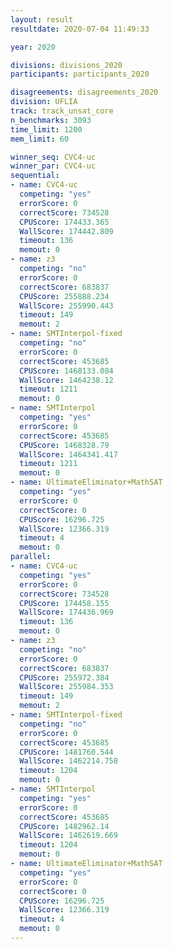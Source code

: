 ```yaml
---
layout: result
resultdate: 2020-07-04 11:49:33

year: 2020

divisions: divisions_2020
participants: participants_2020

disagreements: disagreements_2020
division: UFLIA
track: track_unsat_core
n_benchmarks: 3093
time_limit: 1200
mem_limit: 60

winner_seq: CVC4-uc
winner_par: CVC4-uc
sequential:
- name: CVC4-uc
  competing: "yes"
  errorScore: 0
  correctScore: 734528
  CPUScore: 174433.365
  WallScore: 174442.809
  timeout: 136
  memout: 0
- name: z3
  competing: "no"
  errorScore: 0
  correctScore: 683837
  CPUScore: 255888.234
  WallScore: 255990.443
  timeout: 149
  memout: 2
- name: SMTInterpol-fixed
  competing: "no"
  errorScore: 0
  correctScore: 453685
  CPUScore: 1468133.084
  WallScore: 1464238.12
  timeout: 1211
  memout: 0
- name: SMTInterpol
  competing: "yes"
  errorScore: 0
  correctScore: 453685
  CPUScore: 1468328.79
  WallScore: 1464341.417
  timeout: 1211
  memout: 0
- name: UltimateEliminator+MathSAT
  competing: "yes"
  errorScore: 0
  correctScore: 0
  CPUScore: 16296.725
  WallScore: 12366.319
  timeout: 4
  memout: 0
parallel:
- name: CVC4-uc
  competing: "yes"
  errorScore: 0
  correctScore: 734528
  CPUScore: 174458.155
  WallScore: 174436.969
  timeout: 136
  memout: 0
- name: z3
  competing: "no"
  errorScore: 0
  correctScore: 683837
  CPUScore: 255972.384
  WallScore: 255984.353
  timeout: 149
  memout: 2
- name: SMTInterpol-fixed
  competing: "no"
  errorScore: 0
  correctScore: 453685
  CPUScore: 1481760.544
  WallScore: 1462214.758
  timeout: 1204
  memout: 0
- name: SMTInterpol
  competing: "yes"
  errorScore: 0
  correctScore: 453685
  CPUScore: 1482962.14
  WallScore: 1462619.669
  timeout: 1204
  memout: 0
- name: UltimateEliminator+MathSAT
  competing: "yes"
  errorScore: 0
  correctScore: 0
  CPUScore: 16296.725
  WallScore: 12366.319
  timeout: 4
  memout: 0
---
```

